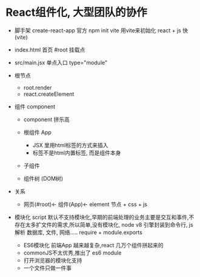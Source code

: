 # React组件化, 大型团队的协作

- 脚手架 
    create-react-app  官方
    npm init vite 用vite来初始化 react + js 快 (vite)

- index.html 首页
    #root 挂载点
- src/main.jsx 单点入口 type="module"
- 根节点
    - root.render
    - react.createElement 

- 组件
    component
    - component  拼乐高
    - 根组件  App
        - JSX 里用html标签的方式来插入
        - 标签不是html内置标签, 而是组件本身

    - 子组件
    - 组件树 (DOM树)

- 关系
    - 网页(#root)<- 组件(App)<- element 节点 + css + js

- 模块化
    script 默认不支持模块化,早期的前端处理的业务主要是交互和事件,不存在太多扩文件的需求,所以简单,没有模块化,
    node v8 引擎封装到命令行, js解析 数据库, 文件, 网络.....
    require + module.exports
    - ES6模块化 前端App 越来越复杂,react 几万个组件拼起来的
    - commonJS不太优秀,推出了 es6 module
    - <script type="module"></script> 打开浏览器的模块化支持
    - 一个文件只做一件事